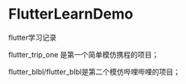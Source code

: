 # FlutterLearnDemo
flutter学习记录

flutter_trip_one 是第一个简单模仿携程的项目；

flutter_blbl/flutter_blbl是第二个模仿哔哩哔哩的项目；

